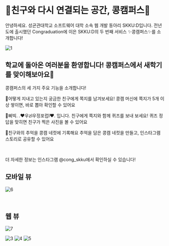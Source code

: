 # 🌱친구와 다시 연결되는 공간, 콩캠퍼스🌱

안녕하세요. 성균관대학교 소프트웨어 대학 소속 웹 개발 동아리 SKKU:D입니다.
전년도에 출시했던 Congraduation에 이은 SKKU:D의 두 번째 서비스 ✨콩캠퍼스✨를 소개합니다!

![1](https://github.com/SKKUD/c-campus-frontend/assets/43237393/8797a9f6-e819-4315-aea8-cace79e9d6a9)

## 학교에 돌아온 여러분을 환영합니다! 콩캠퍼스에서 새학기를 맞이해보아요🌱

콩캠퍼스의 세 가지 주요 기능을 소개합니다!

🌟어떻게 지내고 있는지 궁금한 친구에게 쪽지를 남겨보세요!
콩캠 머신에 쪽지가 5개 이상 쌓이면, 바로 뽑아 확인할 수 있어요

🌟삐빅. *.*♥우zl우정포럽l♥*.* 입니다.
친구에게 쪽지와 함께 퀴즈를 보내 보세요! 퀴즈 정답을 맞히면 친구가 찍은 사진을 볼 수 있어요

🌟친구와의 추억을 콩캠 네컷에 기록해요
추억을 담은 콩캠 네컷을 만들고, 인스타그램 스토리로 공유할 수 있어요

<br>

더 자세한 정보는 인스타그램 @cong_skku에서 확인하실 수 있습니다!


## 모바일 뷰
![6](https://github.com/SKKUD/c-campus-frontend/assets/43237393/0608983d-1ed5-4f30-8f82-101bbf874044)

<br>

## 웹 뷰
![7](https://github.com/SKKUD/c-campus-frontend/assets/43237393/9051a078-cca0-4e26-be51-599958115a89)

![3](https://github.com/SKKUD/c-campus-frontend/assets/43237393/8ee74c67-96a9-419b-9673-aa912a7a52fb)
![4](https://github.com/SKKUD/c-campus-frontend/assets/43237393/fe4732de-9184-4713-8b02-af644f7ab830)
![5](https://github.com/SKKUD/c-campus-frontend/assets/43237393/db572070-d5ba-45c9-ad77-df35ed123cdd)
